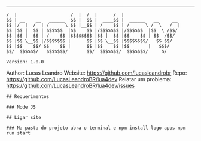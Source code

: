 ---

    /  |                    /  |  /  |      /  |
    $$ | __    __   ______  $$ |  $$ |  ____$$ |  ______   __     __
    $$ |/  |  /  | /      \ $$ |__$$ | /    $$ | /      \ /  \   /  |
    $$ |$$ |  $$ | $$$$$$  |$$    $$ |/$$$$$$$ |/$$$$$$  |$$  \ /$$/
    $$ |$$ |  $$ | /    $$ |$$$$$$$$ |$$ |  $$ |$$    $$ | $$  /$$/
    $$ |$$ \__$$ |/$$$$$$$ |      $$ |$$ \__$$ |$$$$$$$$/   $$ $$/
    $$ |$$    $$/ $$    $$ |      $$ |$$    $$ |$$       |   $$$/
    $$/  $$$$$$/   $$$$$$$/       $$/  $$$$$$$/  $$$$$$$/     $/

    Version: 1.0.0

Author: Lucas Leandro
Website: https://github.com/lucasleandrobr
Repo: https://github.com/LucasLeandroBR/lua4dev
Relatar um problema: https://github.com/LucasLeandroBR/lua4dev/issues

    ## Requerimentos

    ### Node JS

    ## Ligar site

    ### Na pasta do projeto abra o terminal e npm install logo apos npm run start
